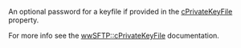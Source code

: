 ﻿An optional password for a keyfile if provided in the  [cPrivateKeyFile](VFPS://Topic/_4Z40KAEB9) property. For more info see the [wwSFTP::cPrivateKeyFile](VFPS://Topic/_4Z40KAEB9) documentation.